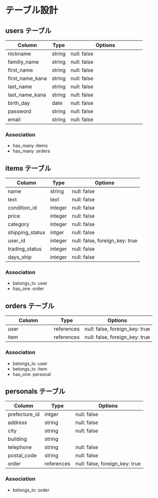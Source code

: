 # テーブル設計

## users テーブル

| Column          | Type       | Options                       |
| --------------- | -----------| ----------------------------- |
| nickname        | string     | null: false                   |
| familiy_name    | string     | null: false                   |
| first_name      | string     | null: false                   |
| first_name_kana | string     | null: false                   |
| last_name       | string     | null: false                   |
| last_name_kana  | string     | null: false                   |
| birth_day       | date       | null: false                   |
| password        | string     | null: false　　　　　　　　　    |
| email           | string     | null: false 　　　　　　　　　   |

### Association
- has_many :items
- has_many :orders

## items テーブル

| Column          | Type       | Options                       |
| --------------- | ---------- | ----------------------------- |
| name            | string     | null: false                   |
| text            | text       | null: false                   |
| condition_id    | integer    | null: false                   |
| price           | integer    | null: false                   |
| category        | integer    | null: false                   |
| shipping_status | intger     | null: false                   |
| user_id         | integer    | null: false, foreign_key: true|
| trading_status  | integer    | null: false                   |
| days_ship       | integer    | null: false                   || prefecture_id   | integer    | null: false                   |

### Association
- belongs_to :user
- has_one :order

## orders テーブル

| Column        | Type       | Options                        |
| ------------- | ---------- | ------------------------------ |
| user　　　　　　| references | null: false, foreign_key: true |
| item     　　　| references | null: false, foreign_key: true |

### Association
- belongs_to :user
- belongs_to :item
- has_one: personal

## personals テーブル

| Column                  | Type      | Options             |   
| ----------------------- | ----------| -------------------- |
| prefecture_id           | intger    | null: false          |  
| address                 | string    | null: false          |
| city                    | string    | null: false          | 
| building                | string    |                      | 
| telephone               | string    | null: false          |  
| postal_code             | string    | null: false          | 
| order                   | references| null: false,       foreign_key: true |

### Association
- belongs_to :order

